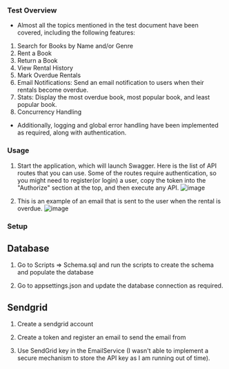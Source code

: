 ### Test Overview

- Almost all the topics mentioned in the test document have been covered, including the following features:

1. Search for Books by Name and/or Genre
2. Rent a Book
3. Return a Book
4. View Rental History
5. Mark Overdue Rentals
6. Email Notifications: Send an email notification to users when their rentals become overdue.
7. Stats: Display the most overdue book, most popular book, and least popular book.
8. Concurrency Handling

- Additionally, logging and global error handling have been implemented as required, along with authentication.

### Usage

1. Start the application, which will launch Swagger. Here is the list of API routes that you can use.
   Some of the routes require authentication, so you might need to register(or login) a user, copy the token into the "Authorize" section at the top, and then execute any API.
![image](https://github.com/user-attachments/assets/2d059cc2-98ab-4c26-952d-31684c5adc73)

 
3. This is an example of an email that is sent to the user when the rental is overdue.
![image](https://github.com/user-attachments/assets/7b197ef6-c765-4471-8cb9-981ffde161d1)


### Setup 

## Database 

1. Go to Scripts => Schema.sql and run the scripts to create the schema and populate the database

2. Go to appsettings.json and update the database connection as required.
   
## Sendgrid

1. Create a sendgrid account

2. Create a token and register an email to send the email from

3. Use SendGrid key in the EmailService (I wasn't able to implement a secure mechanism to store the API key as I am running out of time).
